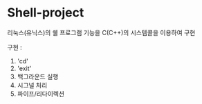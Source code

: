 # Shell-project
리눅스(유닉스)의 쉘 프로그램 기능을 C(C++)의 시스템콜을 이용하여 구현

구현 : 
  1. 'cd'
  2. 'exit' 
  3. 백그라운드 실행
  4. 시그널 처리
  5. 파이프/리다이렉션
